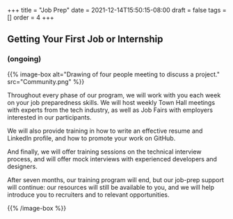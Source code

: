 +++
title = "Job Prep"
date = 2021-12-14T15:50:15-08:00
draft = false
tags = []
order = 4
+++

## Getting Your First Job or Internship

### (ongoing)

{{% image-box
    alt="Drawing of four people meeting to discuss a project."
    src="Community.png" %}}

Throughout every phase of our program, we will work with you each week on your
job preparedness skills.  We will host weekly Town Hall meetings with experts
from the tech industry, as well as Job Fairs with employers interested in our
participants.

We will also provide training in how to write an effective resume and LinkedIn
profile, and how to promote your work on GitHub.

And finally, we will offer training sessions on the technical interview process,
and will offer mock interviews with experienced developers and designers.

After seven months, our training program will end, but our job-prep support will
continue: our resources will still be available to you, and we will help
introduce you to recruiters and to relevant opportunities.

{{% /image-box %}}

